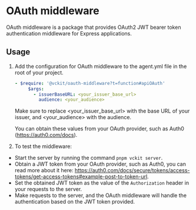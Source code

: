 # OAuth middleware

OAuth middleware is a package that provides OAuth2 JWT bearer token authentication middleware for Express applications.

## Usage

1. Add the configuration for OAuth middleware to the agent.yml file in the root of your project.

   ```yaml
   - $require: '@vckit/oauth-middleware?t=function#apiOAuth'
        $args:
          - issuerBaseURL: <your_issuer_base_url>
            audience: <your_audience>
   ```

   Make sure to replace <your_issuer_base_url> with the base URL of your issuer, and <your_audience> with the audience.

   You can obtain these values from your OAuth provider, such as Auth0 (https://auth0.com/docs).

2. To test the middleware:

- Start the server by running the command `pnpm vckit server`.
- Obtain a JWT token from your OAuth provider, such as Auth0, you can read more about it here: https://auth0.com/docs/secure/tokens/access-tokens/get-access-tokens#example-post-to-token-url.
- Set the obtained JWT token as the value of the `Authorization` header in your requests to the server.
- Make requests to the server, and the OAuth middleware will handle the authentication based on the JWT token provided.
